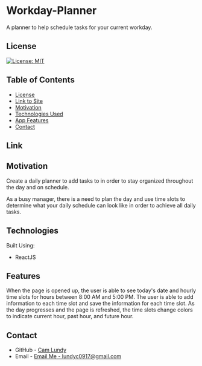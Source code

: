 # Workday-Planner
A planner to help schedule tasks for your current workday.

## License
[![License: MIT](https://img.shields.io/badge/License-MIT-blue.svg)](https://opensource.org/licenses/MIT)

## Table of Contents

* [License](#license)
* [Link to Site](#link)
* [Motivation](#motivation)
* [Technologies Used](#technologies)
* [App Features](#features)
* [Contact](#contact)

## Link


## Motivation
Create a daily planner to add tasks to in order to stay organized throughout the day and on schedule.

As a busy manager, there is a need to plan the day and use time slots to determine what your daily schedule can look like in order to achieve all daily tasks.


## Technologies

Built Using:
 - ReactJS

## Features

When the page is opened up, the user is able to see today's date and hourly time slots for hours between 8:00 AM and 5:00 PM.  The user is able to add information to each time slot and save the information for each time slot.  As the day progresses and the page is refreshed, the time slots change colors to indicate current hour, past hour, and future hour.

## Contact
* GitHub - [Cam Lundy](https://github.com/lundyc0917)
* Email - [Email Me - lundyc0917@gmail.com](lundyc0917@gmail.com)